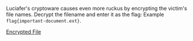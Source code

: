 Luciafer's cryptoware causes even more ruckus by encrypting the victim's file names. Decrypt the filename and enter it as the flag: Example `flag{important-document.ext}`.

[Encrypted File](https://tinyurl.com/33e6t3xs)
